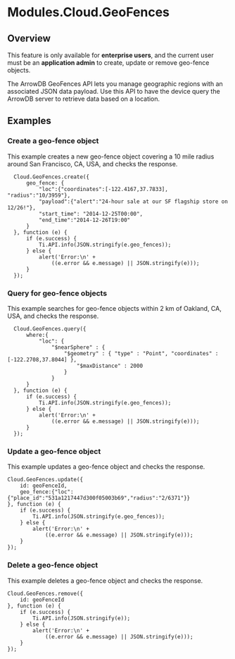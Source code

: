 # Modules.Cloud.GeoFences

<ProxySummary/>

## Overview

This feature is only available for **enterprise users**, and the current user must be an **application
admin** to create, update or remove geo-fence objects.

The ArrowDB GeoFences API lets you manage geographic regions with an associated JSON data payload.
Use this API to have the device query the ArrowDB server to retrieve data based on a location.

## Examples

### Create a geo-fence object

This example creates a new geo-fence object covering a 10 mile radius around San Francisco,
CA, USA, and checks the response.

      Cloud.GeoFences.create({
          geo_fence: {
              "loc":{"coordinates":[-122.4167,37.7833], "radius":"10/3959"},
              "payload":{"alert":"24-hour sale at our SF flagship store on 12/26!"},
              "start_time": "2014-12-25T00:00",
              "end_time":"2014-12-26T19:00"
          }
      }, function (e) {
          if (e.success) {
              Ti.API.info(JSON.stringify(e.geo_fences));
          } else {
              alert('Error:\n' +
                  ((e.error && e.message) || JSON.stringify(e)));
          }
      });

### Query for geo-fence objects

This example searches for geo-fence objects within 2 km of Oakland, CA, USA, and checks the response.

      Cloud.GeoFences.query({
          where:{
              "loc": { 
                  "$nearSphere" : { 
                      "$geometry" : { "type" : "Point", "coordinates" : [-122.2708,37.8044] },
                          "$maxDistance" : 2000
                      }
                  }
          }
      }, function (e) {
          if (e.success) {
              Ti.API.info(JSON.stringify(e.geo_fences));
          } else {
              alert('Error:\n' +
                  ((e.error && e.message) || JSON.stringify(e)));
          }
      });

### Update a geo-fence object

This example updates a geo-fence object and checks the response.

    Cloud.GeoFences.update({
        id: geoFenceId,
        geo_fence:{"loc":{"place_id":"531a1217447d300f05003b69","radius":"2/6371"}}
    }, function (e) {
        if (e.success) {
            Ti.API.info(JSON.stringify(e.geo_fences));
        } else {
            alert('Error:\n' +
                ((e.error && e.message) || JSON.stringify(e)));
        }
    });

### Delete a geo-fence object

This example deletes a geo-fence object and checks the response.

    Cloud.GeoFences.remove({
        id: geoFenceId
    }, function (e) {
        if (e.success) {
            Ti.API.info(JSON.stringify(e));
        } else {
            alert('Error:\n' +
                ((e.error && e.message) || JSON.stringify(e)));
        }
    });

<ApiDocs/>
